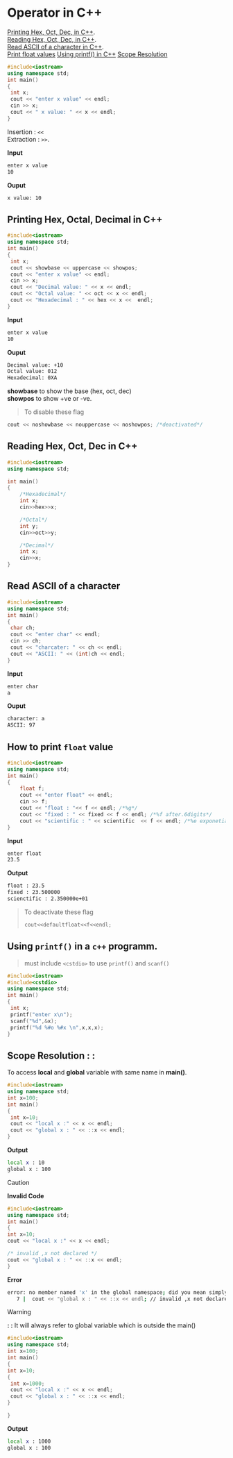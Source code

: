 # Operator in C++

[Printing Hex, Oct, Dec, in C++](#printing-hex-octal-decimal-in-c).  
[Reading Hex, Oct, Dec, in C++](#reading-hex-oct-dec-in-c).  
[Read ASCII of a character in C++](#read-ascii-of-a-character).  
[Print float values](#how-to-print-float-value)
[Using printf() in C++](#using-printf-in-a-c-programm)
[Scope Resolution](#scope-resolution--)

```c++
#include<iostream>
using namespace std;
int main()
{
 int x;
 cout << "enter x value" << endl;
 cin >> x;
 cout << " x value: " << x << endl;
}
```
Insertion  : `<<`   
Extraction : `>>`.  

**Input**
```sh
enter x value
10
```
**Ouput**
```sh
x value: 10
```

## Printing Hex, Octal, Decimal in C++

```c++
#include<iostream>
using namespace std;
int main()
{
 int x;
 cout << showbase << uppercase << showpos;
 cout << "enter x value" << endl;
 cin >> x;
 cout << "Decimal value: " << x << endl;
 cout << "Octal value: " << oct << x << endl;
 cout << "Hexadecimal : " << hex << x <<  endl;
}
```

**Input**
```sh
enter x value
10
```
**Ouput**
```sh
Decimal value: +10
Octal value: 012
Hexadecimal: 0XA
```

**showbase** to show the base (hex, oct, dec)  
**showpos** to show +ve or -ve.   

>To disable these flag

```c++
cout << noshowbase << nouppercase << noshowpos; /*deactivated*/
```

## Reading Hex, Oct, Dec in C++

```c++
#include<iostream>
using namespace std;

int main()
{
    /*Hexadecimal*/
    int x;
    cin>>hex>>x;

    /*Octal*/
    int y;
    cin>>oct>>y;

    /*Decimal*/
    int x;
    cin>>x;
}
```

## Read ASCII of a character

```c++
#include<iostream>
using namespace std;
int main()
{
 char ch;
 cout << "enter char" << endl;
 cin >> ch;
 cout << "charcater: " << ch << endl;
 cout << "ASCII: " << (int)ch << endl;
}
```

**Input**
```sh
enter char
a
```
**Ouput**
```sh
character: a
ASCII: 97
```

## How to print `float` value

```c++
#include<iostream>
using namespace std;
int main()
{
    float f;
    cout << "enter float" << endl;
    cin >> f;
    cout << "float : "<< f << endl; /*%g*/
    cout << "fixed : " << fixed << f << endl; /*%f after.6digits*/
    cout << "scientific : " << scientific  << f << endl; /*%e exponetial*/
}
```

**Input**
```sh
enter float
23.5
```

**Output**
```sh
float : 23.5
fixed : 23.500000
scienctific : 2.350000e+01
``` 

>To deactivate these flag
>   ```c++
>   cout<<defaultfloat<<f<<endl;
>   ```

## Using `printf()` in a `c++` programm.

>must include `<cstdio>` to use `printf()` and `scanf()`

```c++
#include<iostream>
#include<cstdio>
using namespace std;
int main()
{
 int x;
 printf("enter x\n");
 scanf("%d",&x);
 printf("%d %#o %#x \n",x,x,x);
}
```

## Scope Resolution : :

To access **local** and **global** variable with same name in **main()**.

```c++
#include<iostream>
using namespace std;
int x=100;
int main()
{
 int x=10;
 cout << "local x :" << x << endl;
 cout << "global x : " << ::x << endl;
}
```
**Output**
```sh
local x : 10
global x : 100
```

>[!CAUTION]  
>**Invalid Code**
>```cpp
>#include<iostream>
>using namespace std;
>int main()
>{
> int x=10;
> cout << "local x :" << x << endl;
>
> /* invalid ,x not declared */
> cout << "global x : " << ::x << endl; 
>}
>```
>**Error**
>```sh
>error: no member named 'x' in the global namespace; did you mean simply 'x'?
>    7 |  cout << "global x : " << ::x << endl; // invalid ,x not declared
>```


>[!WARNING]   
>**: :** It will always refer to global variable which is outside the main()
>```c++
>#include<iostream>
>using namespace std;
>int x=100;
>int main()
>{
> int x=10;
> {
>  int x=1000;
>  cout << "local x :" << x << endl;
>  cout << "global x : " << ::x << endl;
> }
>
>}
>```
>**Output**
>```sh
>local x : 1000
>global x : 100
>```
